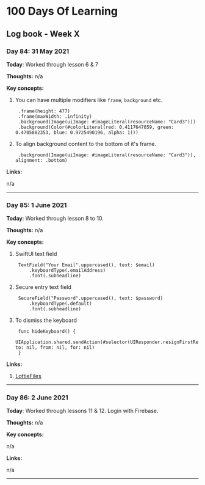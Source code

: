 # 100 Days Of Learning

## Log book - Week X

### Day 84: 31 May 2021

**Today**: Worked through lesson 6 & 7

**Thoughts:** n/a

**Key concepts:**

1. You can have multiple modifiers like `frame`, `background` etc.

        .frame(height: 477)
        .frame(maxWidth: .infinity)
        .background(Image(uiImage: #imageLiteral(resourceName: "Card3")))
        .background(Color(#colorLiteral(red: 0.4117647059, green: 0.4705882353, blue: 0.9725490196, alpha: 1)))


2. To align background content to the bottom of it's frame.

		.background(Image(uiImage: #imageLiteral(resourceName: "Card3")), alignment: .bottom)

**Links:**

n/a

---

### Day 85: 1 June 2021

**Today**: Worked through lesson 8 to 10.

**Thoughts:** n/a

**Key concepts:**

1. SwiftUI text field

		TextField("Your Email".uppercased(), text: $email)
		    .keyboardType(.emailAddress)
		    .font(.subheadline)


2. Secure entry text field

		SecureField("Password".uppercased(), text: $password)
			.keyboardType(.default)
			.font(.subheadline)

3. To dismiss the keyboard

	    func hideKeyboard() {
	        UIApplication.shared.sendAction(#selector(UIResponder.resignFirstResponder), to: nil, from: nil, for: nil)
	    }


**Links:**

1. [LottieFiles](https://lottiefiles.com/)

---

### Day 86: 2 June 2021

**Today**: Worked through lessons 11 & 12. Login with Firebase.

**Thoughts:** n/a

**Key concepts:**

n/a

**Links:**

n/a

---

